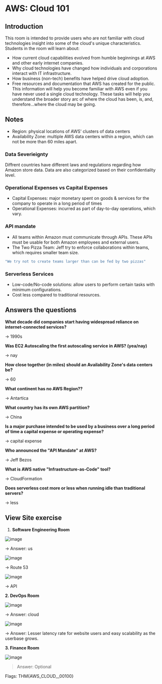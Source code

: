 # AWS: Cloud 101

## Introduction
This room is intended to provide users who are not familiar with cloud technologies insight into some of the cloud's unique characteristics. Students in the room will learn about:
- How current cloud capabilities evolved from humble beginnings at AWS and other early internet companies.
- Why cloud technologies have changed how individuals and corporations interact with IT infrastructure.
- How business (non-tech) benefits have helped drive cloud adoption.
- Free resources and documentation that AWS has created for the public.
This information will help you become familiar with AWS even if you have never used a single cloud technology. These tasks will help you understand the broader story arc of where the cloud has been, is, and, therefore...where the cloud may be going.

## Notes
- Region: physical locations of AWS' clusters of data centers
- Availability Zone: multiple AWS data centers within a region, which can not be more than 60 miles apart.

### Data Severieignty
Diffrent countries have different laws and regulations regarding how Amazon store data. Data are also categorized based on their confidentiality level.

### Operational Expenses vs Capital Expenses
- Capital Expenses: major monetary spent on goods & services for the company to operate in a long period of times
- Operational Expenses: incurred as part of day-to-day operations, which vary.

### API mandate
- All teams within Amazon must communicate through APIs. These APIs must be usable for both Amazon employees and external users.
- The Two Pizza Team: Jeff try to enforce collaborations within teams, which requires smaller team size.
  
```bash
"We try not to create teams larger than can be fed by two pizzas"
```

### Serverless Services
- Low-code/No-code solutions: allow users to perform certain tasks with minimum configurations.
- Cost less compared to traditional resources.

## Answers the questions

**What decade did companies start having widespread reliance on internet-connected services?**

-> 1990s

**Was EC2 Autoscaling the first autoscaling service in AWS? (yea/nay)**

-> nay

**How close together (in miles) should an Availability Zone's data centers be?**

-> 60

**What continent has no AWS Region??**

-> Antartica                                                             

**What country has its own AWS partition?**

-> China

**Is a major purchase intended to be used by a business over a long period of time a capital expense or operating expense?**

-> capital expense

**Who announced the "API Mandate" at AWS?**

-> Jeff Bezos

**What is AWS native "Infrastructure-as-Code" tool?**

-> CloudFormation

**Does serverless cost more or less when running idle than traditional servers?**

-> less

## View Site exercise
1. **Software Engineering Room**

![image](https://github.com/hhphu/TryHackMe/assets/45286750/2a0fb321-64ef-47e5-8c0f-3f46d23ae83e)

-> Answer: us

![image](https://github.com/hhphu/TryHackMe/assets/45286750/cabeaf16-6ee9-4132-bc3e-fea0e1c7ff87)

-> Route 53

![image](https://github.com/hhphu/TryHackMe/assets/45286750/41c3f8a7-5218-46fe-8087-e1445c78ecaa)

-> API

**2. DevOps Room**

![image](https://github.com/hhphu/TryHackMe/assets/45286750/2d39a86c-97b7-4b75-8092-34e2ab625a23)

-> Answer: cloud

![image](https://github.com/hhphu/TryHackMe/assets/45286750/a40bede9-7f72-40b5-bd96-7995cff16816)

-> Answer: Lesser latency rate for website users and easy scalability as the userbase grows.

**3. Finance Room**

![image](https://github.com/hhphu/TryHackMe/assets/45286750/68cdeb6f-ce73-45d5-b500-41680543bd51)

> Answer: Optional

Flags: THM{AWS_CLOUD__00100}

